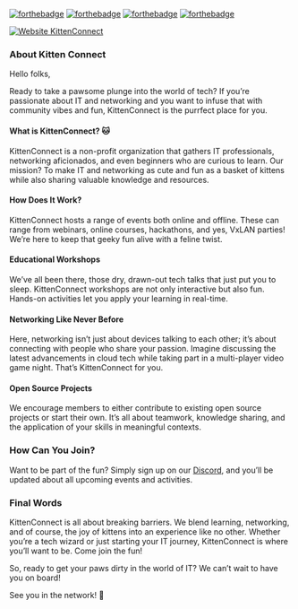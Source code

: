 [![forthebadge](https://forthebadge.com/images/badges/0-percent-optimized.svg)](https://forthebadge.com) [![forthebadge](https://forthebadge.com/images/badges/built-with-love.svg)](https://forthebadge.com) [![forthebadge](https://forthebadge.com/images/badges/contains-cat-gifs.svg)](https://forthebadge.com) [![forthebadge](https://forthebadge.com/images/badges/ctrl-c-ctrl-v.svg)](https://forthebadge.com)

[![Website KittenConnect](https://img.shields.io/website-up-down-green-red/http/kittenconnect.net.svg)](http://kittenconnect.net/)

### About Kitten Connect

Hello folks,

Ready to take a pawsome plunge into the world of tech? If you’re passionate about IT and networking and you want to infuse that with community vibes and fun, KittenConnect is the purrfect place for you.

#### What is KittenConnect? 🐱

KittenConnect is a non-profit organization that gathers IT professionals, networking aficionados, and even beginners who are curious to learn. Our mission? To make IT and networking as cute and fun as a basket of kittens while also sharing valuable knowledge and resources.

#### How Does It Work?

KittenConnect hosts a range of events both online and offline. These can range from webinars, online courses, hackathons, and yes, VxLAN parties! We’re here to keep that geeky fun alive with a feline twist.

#### Educational Workshops

We’ve all been there, those dry, drawn-out tech talks that just put you to sleep. KittenConnect workshops are not only interactive but also fun. Hands-on activities let you apply your learning in real-time.

#### Networking Like Never Before

Here, networking isn’t just about devices talking to each other; it’s about connecting with people who share your passion. Imagine discussing the latest advancements in cloud tech while taking part in a multi-player video game night. That’s KittenConnect for you.

#### Open Source Projects

We encourage members to either contribute to existing open source projects or start their own. It’s all about teamwork, knowledge sharing, and the application of your skills in meaningful contexts.

### How Can You Join?

Want to be part of the fun? Simply sign up on our [Discord](https://discord.gg/kittenconnect), and you’ll be updated about all upcoming events and activities.

### Final Words

KittenConnect is all about breaking barriers. We blend learning, networking, and of course, the joy of kittens into an experience like no other. Whether you’re a tech wizard or just starting your IT journey, KittenConnect is where you’ll want to be. Come join the fun!

So, ready to get your paws dirty in the world of IT? We can’t wait to have you on board!

See you in the network! 🚀
